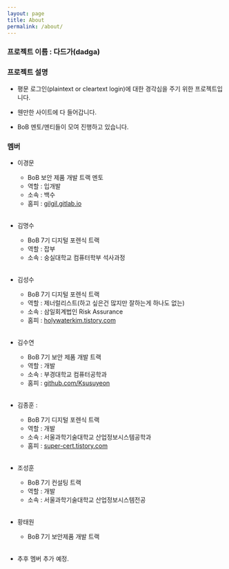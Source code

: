 ```yaml
---
layout: page
title: About
permalink: /about/
---
```


### 프로젝트 이름 : 다드가(dadga)

### 프로젝트 설명
* 평문 로그인(plaintext or cleartext login)에 대한 경각심을 주기 위한 프로젝트입니다.

* 웬만한 사이트에 다 들어갑니다.

* BoB 멘토/멘티들이 모여 진행하고 있습니다.

### 멤버

* 이경문
  * BoB 보안 제품 개발 트랙 멘토
  * 역할 : 입개발
  * 소속 : 백수
  * 홈피 : [gilgil.gitlab.io](https://gilgil.gitlab.io)
<br><br>

* 김명수
  * BoB 7기 디지털 포렌식 트랙
  * 역할 : 잡부
  * 소속 : 숭실대학교 컴퓨터학부 석사과정
<br><br>

* 김성수
  * BoB 7기 디지털 포렌식 트랙
  * 역할 : 제너럴리스트(하고 싶은건 많지만 잘하는게 하나도 없는)
  * 소속 : 삼일회계법인 Risk Assurance
  * 홈피 : [holywaterkim.tistory.com](https://holywaterkim.tistory.com)
<br><br>

* 김수연
  * BoB 7기 보안 제품 개발 트랙
  * 역할 : 개발
  * 소속 : 부경대학교 컴퓨터공학과
  * 홈피 : [github.com/Ksusuyeon](https://github.com/Ksusuyeon)
<br><br>

* 김종훈 :
  * BoB 7기 디지털 포렌식 트랙
  * 역할 : 개발
  * 소속 : 서울과학기술대학교 산업정보시스템공학과
  * 홈피 : [super-cert.tistory.com](https://super-cert.tistory.com)
<br><br>

* 조성훈
  * BoB 7기 컨설팅 트랙
  * 역할 : 개발
  * 소속 : 서울과학기술대학교 산업정보시스템전공
<br><br>

* 황태원
  * BoB 7기 보안제품 개발 트랙
<br><br>

* 추후 멤버 추가 예정.

